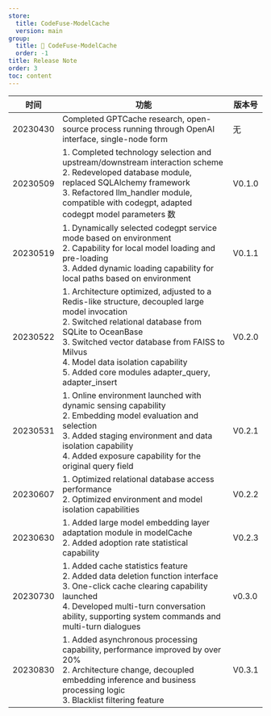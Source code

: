 ```yaml
---
store:
  title: CodeFuse-ModelCache
  version: main
group:
  title: 🌱 CodeFuse-ModelCache
  order: -1
title: Release Note
order: 3
toc: content
---
```


| 时间	|功能	|版本号|
| ----- | ------ | ----- |
| 20230430|	Completed GPTCache research, open-source process running through OpenAI interface, single-node form	|无|
| 20230509|	1. Completed technology selection and upstream/downstream interaction scheme<br>2. Redeveloped database module, replaced SQLAlchemy framework<br>3. Refactored llm_handler module, compatible with codegpt, adapted codegpt model parameters	数|	V0.1.0|
| 20230519|	1. Dynamically selected codegpt service mode based on environment<br>2. Capability for local model loading and pre-loading<br>3. Added dynamic loading capability for local paths based on environment|	V0.1.1|
| 20230522|	1. Architecture optimized, adjusted to a Redis-like structure, decoupled large model invocation<br>2. Switched relational database from SQLite to OceanBase<br>3. Switched vector database from FAISS to Milvus<br>4. Model data isolation capability<br>5. Added core modules adapter_query, adapter_insert	|V0.2.0|
| 20230531|	1. Online environment launched with dynamic sensing capability<br>2. Embedding model evaluation and selection<br>3. Added staging environment and data isolation capability<br>4. Added exposure capability for the original query field|	V0.2.1|
| 20230607|	1. Optimized relational database access performance<br>2. Optimized environment and model isolation capabilities|	V0.2.2|
| 20230630|	1. Added large model embedding layer adaptation module in modelCache<br>2. Added adoption rate statistical capability	|V0.2.3|
| 20230730|	1. Added cache statistics feature<br>2. Added data deletion function interface<br>3. One-click cache clearing capability launched<br>4. Developed multi-turn conversation ability, supporting system commands and multi-turn dialogues|	v0.3.0|
| 20230830| 1. Added asynchronous processing capability, performance improved by over 20%<br>2. Architecture change, decoupled embedding inference and business processing logic<br>3. Blacklist filtering feature	|V0.3.1|

